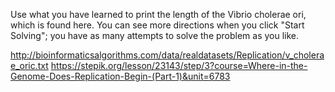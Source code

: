 Use what you have learned to print the length of the Vibrio cholerae ori, which is found here. You can see more directions when you click "Start Solving"; you have as many attempts to solve the problem as you like.

http://bioinformaticsalgorithms.com/data/realdatasets/Replication/v_cholerae_oric.txt
https://stepik.org/lesson/23143/step/3?course=Where-in-the-Genome-Does-Replication-Begin-(Part-1)&unit=6783